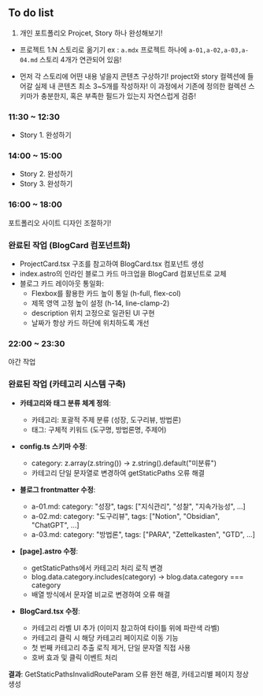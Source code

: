 ## To do list

1. 개인 포트폴리오 Projcet, Story 하나 완성해보기! 
- 프로젝트 1:N 스토리로 옮기기
ex : `a.mdx` 프로젝트 하나에 `a-01,a-02,a-03,a-04.md` 스토리 4개가 연관되어 있음!

- 먼저 각 스토리에 어떤 내용 넣을지 콘텐츠 구상하기! 
project와 story 컬렉션에 들어갈 실제 내 콘텐츠 최소 3~5개를 작성하자! 
이 과정에서 기존에 정의한 컬렉션 스키마가 충분한지, 혹은 부족한 필드가 있는지 자연스럽게 검증!

### 11:30 ~ 12:30 
- Story 1. 완성하기

### 14:00 ~ 15:00
- Story 2. 완성하기
- Story 3. 완성하기

### 16:00 ~ 18:00
포트폴리오 사이트 디자인 조절하기!

### 완료된 작업 (BlogCard 컴포넌트화)
- ProjectCard.tsx 구조를 참고하여 BlogCard.tsx 컴포넌트 생성
- index.astro의 인라인 블로그 카드 마크업을 BlogCard 컴포넌트로 교체
- 블로그 카드 레이아웃 통일화:
  * Flexbox를 활용한 카드 높이 통일 (h-full, flex-col)
  * 제목 영역 고정 높이 설정 (h-14, line-clamp-2)
  * description 위치 고정으로 일관된 UI 구현
  * 날짜가 항상 카드 하단에 위치하도록 개선

### 22:00 ~ 23:30
야간 작업

### 완료된 작업 (카테고리 시스템 구축)
- **카테고리와 태그 분류 체계 정의**:
  * 카테고리: 포괄적 주제 분류 (성장, 도구리뷰, 방법론)
  * 태그: 구체적 키워드 (도구명, 방법론명, 주제어)
  
- **config.ts 스키마 수정**:
  * category: z.array(z.string()) → z.string().default("미분류")
  * 카테고리 단일 문자열로 변경하여 getStaticPaths 오류 해결
  
- **블로그 frontmatter 수정**:
  * a-01.md: category: "성장", tags: ["지식관리", "성찰", "지속가능성", ...]
  * a-02.md: category: "도구리뷰", tags: ["Notion", "Obsidian", "ChatGPT", ...]  
  * a-03.md: category: "방법론", tags: ["PARA", "Zettelkasten", "GTD", ...]
  
- **[page].astro 수정**:
  * getStaticPaths에서 카테고리 처리 로직 변경
  * blog.data.category.includes(category) → blog.data.category === category
  * 배열 방식에서 문자열 비교로 변경하여 오류 해결
  
- **BlogCard.tsx 수정**:
  * 카테고리 라벨 UI 추가 (이미지 참고하여 타이틀 위에 파란색 라벨)
  * 카테고리 클릭 시 해당 카테고리 페이지로 이동 기능
  * 첫 번째 카테고리 추출 로직 제거, 단일 문자열 직접 사용
  * 호버 효과 및 클릭 이벤트 처리

**결과**: GetStaticPathsInvalidRouteParam 오류 완전 해결, 카테고리별 페이지 정상 생성

